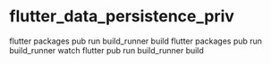 # flutter_data_persistence_priv

flutter packages pub run build_runner build
flutter packages pub run build_runner watch
flutter pub run build_runner build